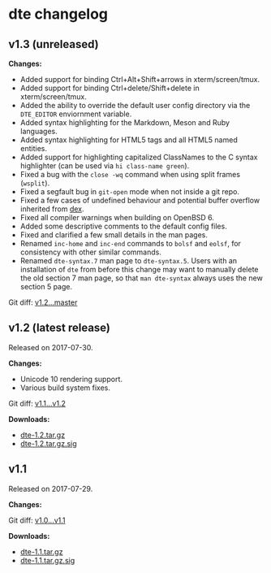 dte changelog
=============

v1.3 (unreleased)
-----------------

**Changes:**

* Added support for binding Ctrl+Alt+Shift+arrows in xterm/screen/tmux.
* Added support for binding Ctrl+delete/Shift+delete in xterm/screen/tmux.
* Added the ability to override the default user config directory via
  the `DTE_EDITOR` enviornment variable.
* Added syntax highlighting for the Markdown, Meson and Ruby languages.
* Added syntax highlighting for HTML5 tags and all HTML5 named entities.
* Added support for highlighting capitalized ClassNames to the C syntax
  highlighter (can be used via `hi class-name green`).
* Fixed a bug with the `close -wq` command when using split frames
  (`wsplit`).
* Fixed a segfault bug in `git-open` mode when not inside a git repo.
* Fixed a few cases of undefined behaviour and potential buffer overflow
  inherited from [dex].
* Fixed all compiler warnings when building on OpenBSD 6.
* Added some descriptive comments to the default config files.
* Fixed and clarified a few small details in the man pages.
* Renamed `inc-home` and `inc-end` commands to `bolsf` and `eolsf`,
  for consistency with other similar commands.
* Renamed `dte-syntax.7` man page to `dte-syntax.5`. Users with an
  installation of `dte` from before this change may want to manually
  delete the old section 7 man page, so that `man dte-syntax` always
  uses the new section 5 page.

Git diff: [v1.2...master](https://github.com/craigbarnes/dte/compare/v1.2...master)

v1.2 (latest release)
---------------------

Released on 2017-07-30.

**Changes:**

* Unicode 10 rendering support.
* Various build system fixes.

Git diff: [v1.1...v1.2](https://github.com/craigbarnes/dte/compare/v1.1...v1.2)

**Downloads:**

* [dte-1.2.tar.gz](https://craigbarnes.gitlab.io/dist/dte/dte-1.2.tar.gz)
* [dte-1.2.tar.gz.sig](https://craigbarnes.gitlab.io/dist/dte/dte-1.2.tar.gz.sig)

v1.1
----

Released on 2017-07-29.

**Changes:**

Git diff: [v1.0...v1.1](https://github.com/craigbarnes/dte/compare/v1.0...v1.1)

**Downloads:**

* [dte-1.1.tar.gz](https://craigbarnes.gitlab.io/dist/dte/dte-1.1.tar.gz)
* [dte-1.1.tar.gz.sig](https://craigbarnes.gitlab.io/dist/dte/dte-1.1.tar.gz.sig)


[dex]: https://github.com/tihirvon/dex

